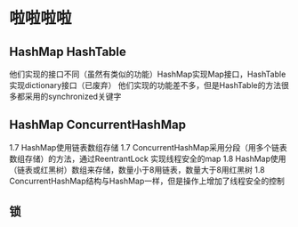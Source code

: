 # 啦啦啦啦

## HashMap HashTable 

他们实现的接口不同（虽然有类似的功能）HashMap实现Map接口，HashTable 实现dictionary接口（已废弃）
他们实现的功能差不多，但是HashTable的方法很多都采用的synchronized关键字

## HashMap ConcurrentHashMap

1.7 HashMap使用链表数组存储
1.7 ConcurrentHashMap采用分段（用多个链表数组存储）的方法，通过ReentrantLock 实现线程安全的map
1.8 HashMap使用（链表或红黑树）数组来存储，数量小于8用链表，数量大于8用红黑树
1.8 ConcurrentHashMap结构与HashMap一样，但是操作上增加了线程安全的控制

## 锁

